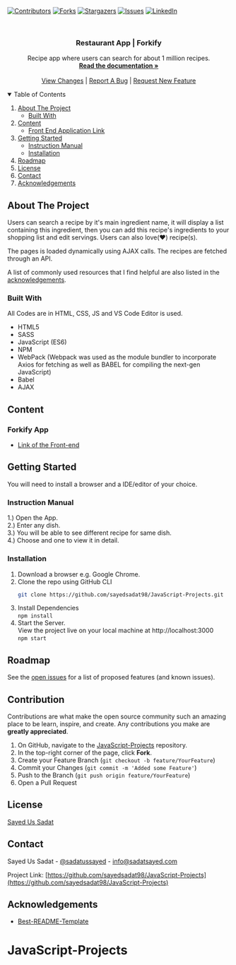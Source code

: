 
[![Contributors][contributors-shield]][contributors-url]
[![Forks][forks-shield]][forks-url]
[![Stargazers][stars-shield]][stars-url]
[![Issues][issues-shield]][issues-url]
[![LinkedIn][linkedin-shield]][linkedin-url]



<!-- PROJECT INFORMATION -->
<br />
<p align="center">
  <h3 align="center">Restaurant App | Forkify</h3>

  <p align="center">
    Recipe app where users can search for about 1 million recipes.
    <br />
    <a href="https://github.com/sayedsadat98/JavaScript-Projects/blob/main/README.md"><strong>Read the documentation »</strong></a>
    <br />
    <br />
    <a href="https://github.com/sayedsadat98/JavaScript-Projects/pulls">View Changes</a>
    |
    <a href="https://github.com/sayedsadat98/JavaScript-Projects/issues">Report A Bug</a>
    |
    <a href="https://github.com/sayedsadat98/JavaScript-Projects/issues">Request New Feature</a>
  </p>
</p>



<!-- TABLE OF CONTENTS -->
<details open="open">
  <summary>Table of Contents</summary>
  <ol>
    <li>
      <a href="#about-the-project">About The Project</a>
      <ul>
        <li><a href="#built-with">Built With</a></li>
      </ul>
    </li>
    <li>
      <a href="#content">Content</a>
      <ul>
        <li><a href="#data-structures">Front End Application Link</a></li>
      </ul>
    </li>
    <li>
      <a href="#getting-started">Getting Started</a>
      <ul>
        <li><a href="#instruction-manual">Instruction Manual</a></li>
        <li><a href="#installation">Installation</a></li>
      </ul>
    </li>
    <li><a href="#roadmap">Roadmap</a></li>
    <li><a href="#license">License</a></li>
    <li><a href="#contact">Contact</a></li>
    <li><a href="#acknowledgements">Acknowledgements</a></li>
  </ol>
</details>



<!-- ABOUT THE REPOSITORY -->
## About The Project

Users can search a recipe by it's main ingredient name, it will display a list containing this ingredient, then you can add this recipe's ingredients to your shopping list and edit servings. Users can also love(❤) recipe(s).

The pages is loaded dynamically using AJAX calls. The recipes are fetched through an API.

A list of commonly used resources that I find helpful are also listed in the [acknowledgements](#acknowledgements).

### Built With

All Codes are in HTML, CSS, JS and VS Code Editor is used. 
* HTML5
* SASS
* JavaScript (ES6)
* NPM
* WebPack (Webpack was used as the module bundler to incorporate Axios for fetching as well as BABEL for compiling the next-gen JavaScript)
* Babel
* AJAX



<!-- CONTENT -->
## Content

### Forkify App
* [Link of the Front-end](https://sayedsadat98.github.io/JavaScript-Projects/)




<!-- GETTING STARTED -->
## Getting Started

You will need to install a browser and a IDE/editor of your choice. 

### Instruction Manual

1.) Open the App. <br/>
2.) Enter any dish. <br/>
3.) You will be able to see different recipe for same dish. <br/>
4.) Choose and one to view it in detail.

### Installation

1. Download a browser e.g. Google Chrome.
2. Clone the repo using GitHub CLI
   ```sh
   git clone https://github.com/sayedsadat98/JavaScript-Projects.git
   ```
3. Install Dependencies <br/>
   ```npm install```
4. Start the Server.<br/> View the project live on your local machine at http://localhost:3000 <br/>
   ```npm start```

<!-- ROADMAP -->
## Roadmap

See the [open issues](https://github.com/sayedsadat98/JavaScript-Projects/issues) for a list of proposed features (and known issues).

<!-- CONTRIBUTING -->
## Contribution

Contributions are what make the open source community such an amazing place to be learn, inspire, and create. Any contributions you make are **greatly appreciated**.

1. On GitHub, navigate to the [JavaScript-Projects](https://github.com/sayedsadat98/JavaScript-Projects) repository.
2. In the top-right corner of the page, click **Fork**.
3. Create your Feature Branch (`git checkout -b feature/YourFeature`)
4. Commit your Changes (`git commit -m 'Added some Feature'`)
5. Push to the Branch (`git push origin feature/YourFeature`)
6. Open a Pull Request


<!-- LICENSE -->
## License

[Sayed Us Sadat](https://sadatsayed.com)



<!-- CONTACT -->
## Contact

Sayed Us Sadat - [@sadatussayed](https://twitter.com/sadatussayed) - info@sadatsayed.com

Project Link: [https://github.com/sayedsadat98/JavaScript-Projects](https://github.com/sayedsadat98/JavaScript-Projects)



<!-- ACKNOWLEDGEMENTS -->
## Acknowledgements
* [Best-README-Template](https://github.com/othneildrew/Best-README-Template)

<!-- MARKDOWN LINKS & IMAGES -->
<!-- https://www.markdownguide.org/basic-syntax/#reference-style-links -->
[contributors-shield]: https://img.shields.io/github/contributors/sayedsadat98/JavaScript-Projects.svg?style=for-the-badge
[contributors-url]: https://github.com/sayedsadat98/JavaScript-Projects/graphs/contributors
[forks-shield]: https://img.shields.io/github/forks/sayedsadat98/JavaScript-Projects.svg?style=for-the-badge
[forks-url]: https://github.com/sayedsadat98/JavaScript-Projects/network/members
[stars-shield]: https://img.shields.io/github/stars/sayedsadat98/JavaScript-Projects.svg?style=for-the-badge
[stars-url]: https://github.com/sayedsadat98/JavaScript-Projects/stargazers
[issues-shield]: https://img.shields.io/github/issues/sayedsadat98/JavaScript-Projects.svg?style=for-the-badge
[issues-url]: https://github.com/sayedsadat98/JavaScript-Projects/issues
[linkedin-shield]: https://img.shields.io/badge/-LinkedIn-black.svg?style=for-the-badge&logo=linkedin&colorB=555
[linkedin-url]: https://www.linkedin.com/in/sayedsadat/
[product-screenshot]: images/screenshot.png
# JavaScript-Projects

